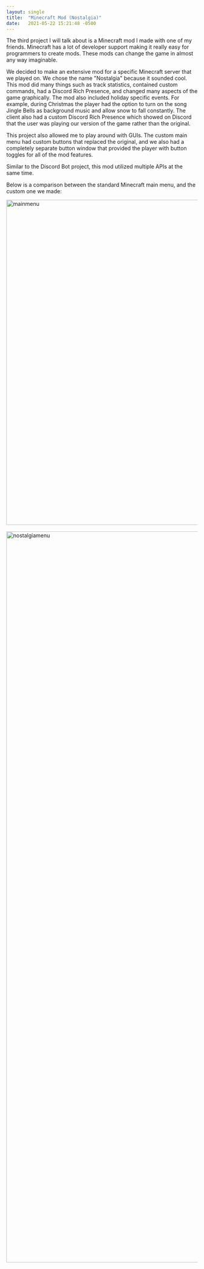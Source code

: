```yaml
---
layout: single
title:  "Minecraft Mod (Nostalgia)"
date:   2021-05-22 15:21:48 -0500
---
```


The third project I will talk about is a Minecraft mod I made with one of my friends. Minecraft has a lot of developer support
making it really easy for programmers to create mods. These mods can change the game in almost any way imaginable. 

We decided to make an extensive mod for a specific Minecraft server that we played on. We chose the name "Nostalgia" because
it sounded cool. This mod did many things such as track statistics, contained custom commands, had a Discord Rich Presence,
and changed many aspects of the game graphically. The mod also included holiday specific events. For example, during
Christmas the player had the option to turn on the song Jingle Bells as background music and allow snow to fall constantly.
The client also had a custom Discord Rich Presence which showed on Discord that the user was playing our version of the game
rather than the original. 

This project also allowed me to play around with GUIs. The custom main menu had custom buttons that replaced the original, 
and we also had a completely separate button window that provided the player with button toggles for all of the mod features.

Similar to the Discord Bot project, this mod utilized multiple APIs at the same time. 

Below is a comparison between the standard Minecraft main menu, and the custom one we made:

<div>
<img src="{{site.url}}/jekyll_site/assets/images/MainMenu_Minceraft.png" width="854" alt="mainmenu" style="float:left; padding-right:25px;" />
&nbsp;
<img src="{{site.url}}/jekyll_site/assets/images/Nostalgia.png" width="1920" alt="nostalgiamenu" style="float:left; padding-right:25px;" />
</div>